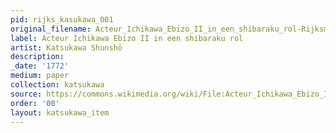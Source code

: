 ```yaml
---
pid: rijks_kasukawa_001
original_filename: Acteur_Ichikawa_Ebizo_II_in_een_shibaraku_rol-Rijksmuseum_RP-P-1956-649.jpeg
label: Acteur Ichikawa Ebizo II in een shibaraku rol
artist: Katsukawa Shunshō
description: 
_date: '1772'
medium: paper
collection: katsukawa
source: https://commons.wikimedia.org/wiki/File:Acteur_Ichikawa_Ebizo_II_in_een_shibaraku_rol-Rijksmuseum_RP-P-1956-649.jpeg
order: '00'
layout: katsukawa_item
---
```

